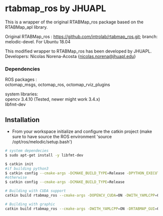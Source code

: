 # rtabmap_ros by JHUAPL
This is a wrapper of the original RTABMap_ros package based on the RTABMap_apl library.

Original RTABMap_ros : https://github.com/introlab/rtabmap_ros.git; branch: melodic-devel.
For Ubuntu 18.04

This modified wrapper to RTABMap_ros has been developed by JHUAPL.  
Developers:
Nicolas Norena-Acosta {nicolas.norena@jhuapl.edu}


### Dependencies

ROS packages :  
octomap_msgs, octomap_ros, octomap_rviz_plugins 

system libraries:  
opencv 3.4.10 (Tested, newer might work 3.4.x)  
libfmt-dev 

## Installation

- From your workspace initialize and configure the catkin project (make sure to have source the ROS environment 'source /opt/ros/melodic/setup.bash')

```bash
# system dependecies
$ sudo apt-get install -y libfmt-dev

$ catkin init
#if building python3
$ catkin config --cmake-args -DCMAKE_BUILD_TYPE=Release -DPYTHON_EXECUTABLE=/usr/bin/python3
#otherwise
$ catkin config --cmake-args -DCMAKE_BUILD_TYPE=Release

# Building with CUDA support 
catkin build rtabmap_ros --cmake-args -DOPENCV_CUDA=ON -DWITH_YAMLCPP=ON 

# Building with graphic
catkin build rtabmap_ros --cmake-args -DWITH_YAMLCPP=ON -DRTABMAP_GUI=ON 
 
```